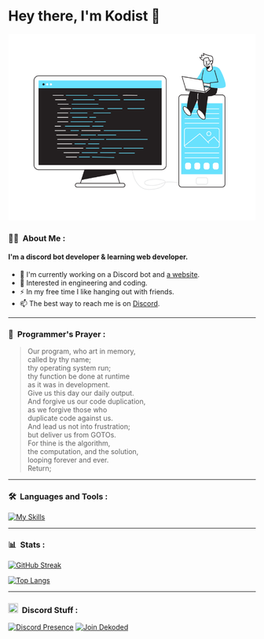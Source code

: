 # Hey there, I'm Kodist 👋

<div align="center">

[![img](bannerThing.svg)](#)

</div>

### 👨‍💻 &nbsp;About Me :
#### I'm a discord bot developer & learning web developer.

- 👋 I'm currently working on a Discord bot and [a website](https://snox-dev.tk).
- 🌱 Interested in engineering and coding.
- ⚡ In my free time I like hanging out with friends.
- 📫 The best way to reach me is on [Discord](https://discord.gg/QwGwf74HWG).

---

### 🙏 &nbsp;Programmer's Prayer :

<p align="center">
  
> Our program, who art in memory,<br>
called by thy name;<br>
thy operating system run;<br>
thy function be done at runtime<br>
as it was in development.<br>
Give us this day our daily output.<br>
And forgive us our code duplication,<br>
as we forgive those who<br>
duplicate code against us.<br>
And lead us not into frustration;<br>
but deliver us from GOTOs.<br>
For thine is the algorithm,<br>
the computation, and the solution,<br>
looping forever and ever.<br>
Return;<br>
  
</p>

---

### 🛠 &nbsp;Languages and Tools :
<p>  
  
[![My Skills](https://skillicons.dev/icons?i=js,nodejs,html,css,python,bots&perline=5)](https://skillicons.dev)
  
</p>

---

### 📊 &nbsp;Stats :
[![GitHub Streak](http://github-readme-streak-stats.herokuapp.com?user=iKodist)](https://git.io/streak-stats)

[![Top Langs](https://github-readme-stats.vercel.app/api/top-langs/?username=iKodist&layout=compact)](https://github.com/anuraghazra/github-readme-stats)

---

### <img src="https://discord.com/assets/3437c10597c1526c3dbd98c737c2bcae.svg" width="20" height="20"/> &nbsp;Discord Stuff :
[![Discord Presence](https://lanyard.cnrad.dev/api/942380890791764029)](https://discord.com/users/942380890791764029)
[![Join Dekoded](https://inv.wtf/widget/dekoded)](https://inv.wtf/dekoded)
